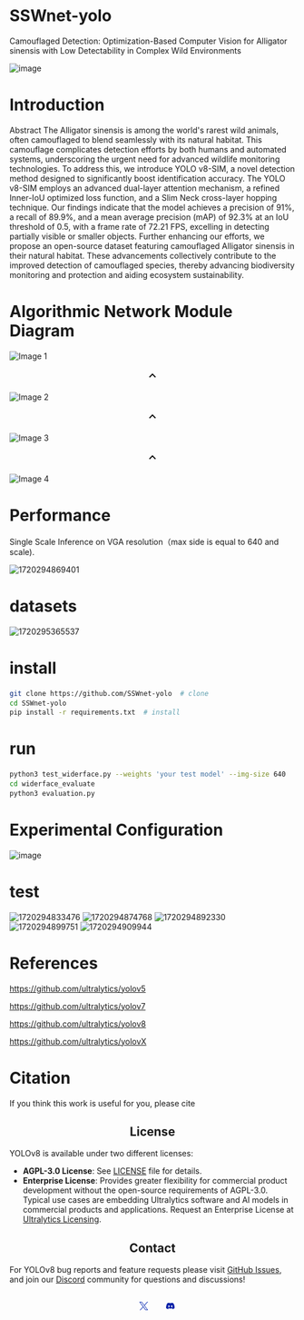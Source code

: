 # SSWnet-yolo
Camouflaged Detection: Optimization-Based Computer Vision for Alligator sinensis with Low Detectability in Complex Wild Environments

![image](https://github.com/user-attachments/assets/fcb1f77e-857a-49cf-a8f6-9a0978146b53)


# Introduction
Abstract
The Alligator sinensis is among the world's rarest wild animals, often camouflaged to blend seamlessly with its natural habitat. This camouflage complicates detection efforts by both humans and automated systems, underscoring the urgent need for advanced wildlife monitoring technologies. To address this, we introduce YOLO v8-SIM, a novel detection method designed to significantly boost identification accuracy. The YOLO v8-SIM employs an advanced dual-layer attention mechanism, a refined Inner-IoU optimized loss function, and a Slim Neck cross-layer hopping technique. Our findings indicate that the model achieves a precision of 91%, a recall of 89.9%, and a mean average precision (mAP) of 92.3% at an IoU threshold of 0.5, with a frame rate of 72.21 FPS, excelling in detecting partially visible or smaller objects. Further enhancing our efforts, we propose an open-source dataset featuring camouflaged Alligator sinensis in their natural habitat. These advancements collectively contribute to the improved detection of camouflaged species, thereby advancing biodiversity monitoring and protection and aiding ecosystem sustainability. 



# Algorithmic Network Module Diagram
![Image 1](https://github.com/Ap1rate/SSWnet-yolo/assets/107412066/618b741a-8d96-4797-a358-d8d2836e1583)

<p style="text-align:center;"><a href="#"><img src="data:image/svg+xml,%3Csvg%20xmlns='http://www.w3.org/2000/svg'%20viewBox='0 0 24 24'%3E%3Cpath%20d='M12 8l-6 6 1.41 1.41L12 10.83l4.59 4.58L18 14z'/%3E%3C/svg%3E" alt="Down Arrow" width="24" height="24" /></a></p>

![Image 2](https://github.com/Ap1rate/SSWnet-yolo/assets/107412066/4e496116-1438-4358-ac37-de0bb556425c)

<p style="text-align:center;"><a href="#"><img src="data:image/svg+xml,%3Csvg%20xmlns='http://www.w3.org/2000/svg'%20viewBox='0 0 24 24'%3E%3Cpath%20d='M12 8l-6 6 1.41 1.41L12 10.83l4.59 4.58L18 14z'/%3E%3C/svg%3E" alt="Down Arrow" width="24" /></a></p>

![Image 3](https://github.com/Ap1rate/SSWnet-yolo/assets/107412066/56d8f553-ef4a-4dde-8320-d09a02f54cab)

<p style="text-align:center;"><a href="#"><img src="data:image/svg+xml,%3Csvg%20xmlns='http://www.w3.org/2000/svg'%20viewBox='0 0 24 24'%3E%3Cpath%20d='M12 8l-6 6 1.41 1.41L12 10.83l4.59 4.58L18 14z'/%3E%3C/svg%3E" alt="Down Arrow" width="24" height="24" /></a></p>

![Image 4](https://github.com/Ap1rate/SSWnet-yolo/assets/107412066/6657a793-0512-4bec-ab4b-14c9702dd425)
# Performance
Single Scale Inference on VGA resolution（max side is equal to 640 and scale).

![1720294869401](https://github.com/Ap1rate/SSWnet-yolo/assets/107412066/6a81066a-acb8-44cd-b647-27e0db51ea95)
# datasets
![1720295365537](https://github.com/Ap1rate/SSWnet-yolo/assets/107412066/d3ef968a-152b-470a-a492-23c42faca337)

# install
```bash
git clone https://github.com/SSWnet-yolo  # clone
cd SSWnet-yolo
pip install -r requirements.txt  # install
```
# run
```bash
python3 test_widerface.py --weights 'your test model' --img-size 640
cd widerface_evaluate
python3 evaluation.py
```
# Experimental Configuration
![image](https://github.com/Ap1rate/SSWnet-yolo/assets/107412066/b3fbfb47-f201-4292-8e59-73f631dc63d9)

# test
![1720294833476](https://github.com/Ap1rate/SSWnet-yolo/assets/107412066/27340f78-7d51-4101-8129-98ba78c19fe5)
![1720294874768](https://github.com/Ap1rate/SSWnet-yolo/assets/107412066/eefc89b8-dd3a-4ab6-92a0-3016313ef007)
![1720294892330](https://github.com/Ap1rate/SSWnet-yolo/assets/107412066/26fc9e0b-66fa-47cc-896c-5256c9c7619b)
![1720294899751](https://github.com/Ap1rate/SSWnet-yolo/assets/107412066/68b951b2-4e19-42d7-8409-085e9a989426)
![1720294909944](https://github.com/Ap1rate/SSWnet-yolo/assets/107412066/284c5655-f402-40e6-8bb6-36de7cc7f69f)

# References
https://github.com/ultralytics/yolov5

https://github.com/ultralytics/yolov7

https://github.com/ultralytics/yolov8

https://github.com/ultralytics/yolovX

# Citation
If you think this work is useful for you, please cite


## <div align="center">License</div>

YOLOv8 is available under two different licenses:

- **AGPL-3.0 License**: See [LICENSE](https://github.com/ultralytics/ultralytics/blob/main/LICENSE) file for details.
- **Enterprise License**: Provides greater flexibility for commercial product development without the open-source requirements of AGPL-3.0. Typical use cases are embedding Ultralytics software and AI models in commercial products and applications. Request an Enterprise License at [Ultralytics Licensing](https://ultralytics.com/license).

## <div align="center">Contact</div>

For YOLOv8 bug reports and feature requests please visit [GitHub Issues](https://github.com/ultralytics/ultralytics/issues), and join our [Discord](https://discord.gg/n6cFeSPZdD) community for questions and discussions!

<br>
<div align="center">
  <a href="https://github.com/ultralytics" style="text-decoration:none;">
    <img src="https://github.com/ultralytics/assets/raw/main/social/logo-social-github.png" width="3%" alt="" /></a>
  <img src="https://github.com/ultralytics/assets/raw/main/social/logo-transparent.png" width="3%" alt="" />
  <a href="https://www.linkedin.com/company/ultralytics/" style="text-decoration:none;">
    <img src="https://github.com/ultralytics/assets/raw/main/social/logo-social-linkedin.png" width="3%" alt="" /></a>
  <img src="https://github.com/ultralytics/assets/raw/main/social/logo-transparent.png" width="3%" alt="" />
  <a href="https://twitter.com/ultralytics" style="text-decoration:none;">
    <img src="https://github.com/ultralytics/assets/raw/main/social/logo-social-twitter.png" width="3%" alt="" /></a>
  <img src="https://github.com/ultralytics/assets/raw/main/social/logo-transparent.png" width="3%" alt="" />
  <a href="https://youtube.com/ultralytics" style="text-decoration:none;">
    <img src="https://github.com/ultralytics/assets/raw/main/social/logo-social-youtube.png" width="3%" alt="" /></a>
  <img src="https://github.com/ultralytics/assets/raw/main/social/logo-transparent.png" width="3%" alt="" />
  <a href="https://www.tiktok.com/@ultralytics" style="text-decoration:none;">
    <img src="https://github.com/ultralytics/assets/raw/main/social/logo-social-tiktok.png" width="3%" alt="" /></a>
  <img src="https://github.com/ultralytics/assets/raw/main/social/logo-transparent.png" width="3%" alt="" />
  <a href="https://www.instagram.com/ultralytics/" style="text-decoration:none;">
    <img src="https://github.com/ultralytics/assets/raw/main/social/logo-social-instagram.png" width="3%" alt="" /></a>
  <img src="https://github.com/ultralytics/assets/raw/main/social/logo-transparent.png" width="3%" alt="" />
  <a href="https://discord.gg/n6cFeSPZdD" style="text-decoration:none;">
    <img src="https://github.com/ultralytics/assets/blob/main/social/logo-social-discord.png" width="3%" alt="" /></a>
</div>
